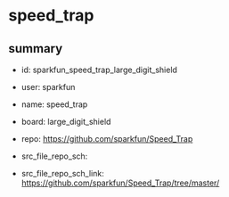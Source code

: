 # speed_trap
 
## summary 
* id: sparkfun_speed_trap_large_digit_shield
* user: sparkfun
* name: speed_trap
* board: large_digit_shield
* repo: https://github.com/sparkfun/Speed_Trap



* src_file_repo_sch: 
* src_file_repo_sch_link: https://github.com/sparkfun/Speed_Trap/tree/master/






